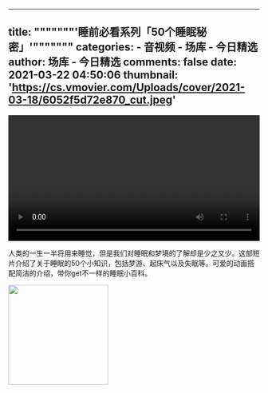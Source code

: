 
---
title: """""""'睡前必看系列「50个睡眠秘密」'"""""""
categories: 
    - 音视频
    - 场库 - 今日精选
author: 场库 - 今日精选
comments: false
date: 2021-03-22 04:50:06
thumbnail: 'https://cs.vmovier.com/Uploads/cover/2021-03-18/6052f5d72e870_cut.jpeg'
---

<div>   
<video src="https://ks-xpc4.xpccdn.com/e5b22549-7878-48e9-80e4-8cc43b7d6a72.mp4" controls="controls" width="100%"></video><p>人类的一生一半将用来睡觉，但是我们对睡眠和梦境的了解却是少之又少。这部短片介绍了关于睡眠的50个小知识，包括梦游、起床气以及失眠等。可爱的动画搭配简洁的介绍，带你get不一样的睡眠小百科。</p><img src="https://cs.vmovier.com/Uploads/cover/2021-03-18/6052f5d72e870_cut.jpeg" width="200" referrerpolicy="no-referrer">  
</div>
            